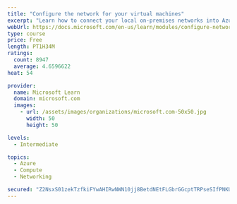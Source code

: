 ```yaml
---
title: "Configure the network for your virtual machines"
excerpt: "Learn how to connect your local on-premises networks into Azure using virtual networks, VPN gateways, and Azure ExpressRoute."
webUrl: https://docs.microsoft.com/en-us/learn/modules/configure-network-for-azure-virtual-machines/
type: course
price: Free
length: PT1H34M
ratings:
  count: 8947
  average: 4.6596622
heat: 54

provider:
  name: Microsoft Learn
  domain: microsoft.com
  images:
    - url: /assets/images/organizations/microsoft.com-50x50.jpg
      width: 50
      height: 50

levels:
  - Intermediate

topics:
  - Azure
  - Compute
  - Networking

secured: "Z2NsxS01zekTzfkiFYwAHIRwNWN10jj8BetdNEtFLGbrGGcptTRPseSIfPNKUjfzihAWYAkjsr5ixnkUxPcU4q8oOA1ig50axE3dw/ONDhZMOP3ZDzyOh45r2ERuSIwI8+Ma4q0gYyCaXWB650EXUscesgSnR9vge9hK6ftvTBd3Lv268Evdk41u7YQkzF8AEGwLUU/tX45yCdfpuwZv0XTw6wHcS1Oe12T7WeDvA52KhHUuO9TSCud6Zfc2OlIXJVwhVIkZRtvG9fJqxRzJ27Fq3UcT9UGiYhgvEgp9FQL20KF1PqxFIK07cvJb/uuC1s7EODy94u1YprBSB8Zn15PoTsEyfQfumzMFdO5ODzPOb7/w7MeTs2en6/Fw6QVBi6OHwwgdyZ1zrllWNgw7TqSy3qivs7d/l8O97MrlVWY=;Yh6CqbiT/VRmUzAU1dznQw=="
---
```


